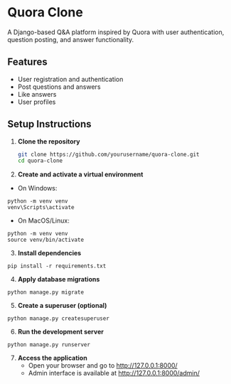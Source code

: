 # Quora Clone

A Django-based Q&A platform inspired by Quora with user authentication, question posting, and answer functionality.

## Features
- User registration and authentication
- Post questions and answers
- Like answers
- User profiles

## Setup Instructions

1. **Clone the repository**
   ```bash
   git clone https://github.com/yourusername/quora-clone.git
   cd quora-clone
2. **Create and activate a virtual environment**
   
* On Windows:
```
python -m venv venv
venv\Scripts\activate
```
* On MacOS/Linux:
```
python -m venv venv
source venv/bin/activate
```
3. **Install dependencies**
```
pip install -r requirements.txt
```
4. **Apply database migrations**
```
python manage.py migrate
```
5. **Create a superuser (optional)**
```
python manage.py createsuperuser
```
6. **Run the development server**
```
python manage.py runserver
```
7. **Access the application**
   * Open your browser and go to http://127.0.0.1:8000/
   * Admin interface is available at http://127.0.0.1:8000/admin/

